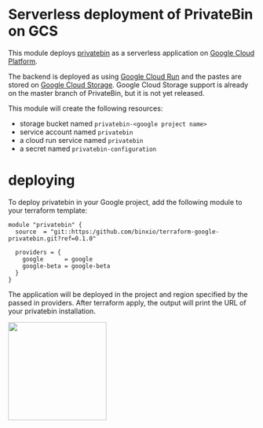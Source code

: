 Serverless deployment of PrivateBin on GCS
==========================================
This module deploys [privatebin](https://privatebin.org) as a serverless application on [Google Cloud Platform](https://cloud.google.com).

The backend is deployed as using [Google Cloud Run](https://cloud.google.com/run) and the pastes are stored on [Google Cloud Storage](https://cloud.google.com/storage). Google Cloud Storage support is already on the master branch of PrivateBin, but it is not yet released.

This module will create the following resources:

- storage bucket named `privatebin-<google project name>`
- service account named `privatebin`
- a cloud run service named `privatebin`
- a secret named `privatebin-configuration`

deploying
=========
To deploy privatebin in your Google project, add the following module to your terraform template:

```hcl
module "privatebin" {
  source  = "git::https:/github.com/binxio/terraform-google-privatebin.git?ref=0.1.0"

  providers = {
    google      = google
    google-beta = google-beta
  }
}
```
The application will be deployed in the project and region specified by the passed in providers.
After terraform apply, the output will print the URL of your privatebin installation.

[<img width="200" src="https://storage.googleapis.com/gweb-cloudblog-publish/images/open_in_cloud_shell.max-900x900.jpg"/>](https://console.cloud.google.com/cloudshell/open?cloudshell_git_repo=https://github.com/binxio/terraform-google-privatebin.git&cloudshell_git_branch=main&cloudshell_working_dir=examples/using_defaults&open_in_editor=main.tf&cloudshell_tutorial=tutorial.md)
